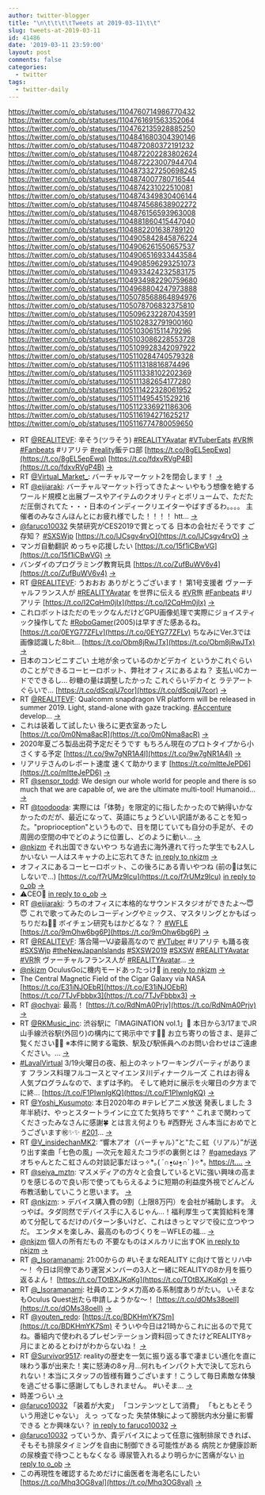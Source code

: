 ```yaml
---
author: twitter-blogger
title: "\n\t\t\t\tTweets at 2019-03-11\t\t"
slug: tweets-at-2019-03-11
id: 41486
date: '2019-03-11 23:59:00'
layout: post
comments: false
categories:
  - twitter
tags:
  - twitter-daily
---
```


https://twitter.com/o_ob/statuses/1104760714986770432 https://twitter.com/o_ob/statuses/1104761691563352064 https://twitter.com/o_ob/statuses/1104762135928885250 https://twitter.com/o_ob/statuses/1104841680304390146 https://twitter.com/o_ob/statuses/1104872080372191232 https://twitter.com/o_ob/statuses/1104872202283802624 https://twitter.com/o_ob/statuses/1104872223007944704 https://twitter.com/o_ob/statuses/1104873327250698245 https://twitter.com/o_ob/statuses/1104874007780716544 https://twitter.com/o_ob/statuses/1104874231022510081 https://twitter.com/o_ob/statuses/1104874349830406144 https://twitter.com/o_ob/statuses/1104874568638902272 https://twitter.com/o_ob/statuses/1104876156593963008 https://twitter.com/o_ob/statuses/1104881860415447040 https://twitter.com/o_ob/statuses/1104882201638789120 https://twitter.com/o_ob/statuses/1104905842845876224 https://twitter.com/o_ob/statuses/1104906261550657537 https://twitter.com/o_ob/statuses/1104906516933443584 https://twitter.com/o_ob/statuses/1104908596293251073 https://twitter.com/o_ob/statuses/1104933424232583175 https://twitter.com/o_ob/statuses/1104934982290759680 https://twitter.com/o_ob/statuses/1104968804247973888 https://twitter.com/o_ob/statuses/1105078568864894976 https://twitter.com/o_ob/statuses/1105078706832375810 https://twitter.com/o_ob/statuses/1105096232287043591 https://twitter.com/o_ob/statuses/1105102832791900160 https://twitter.com/o_ob/statuses/1105103061511479296 https://twitter.com/o_ob/statuses/1105103086228553728 https://twitter.com/o_ob/statuses/1105109928342097922 https://twitter.com/o_ob/statuses/1105110284740579328 https://twitter.com/o_ob/statuses/1105111318816874496 https://twitter.com/o_ob/statuses/1105111338102202369 https://twitter.com/o_ob/statuses/1105111382654177280 https://twitter.com/o_ob/statuses/1105111422328061952 https://twitter.com/o_ob/statuses/1105111495451529216 https://twitter.com/o_ob/statuses/1105112336921186306 https://twitter.com/o_ob/statuses/1105116194271625217 https://twitter.com/o_ob/statuses/1105116774780059650  

*   RT [@REALITEVF](https://twitter.com/REALITEVF): 辛そう(ツラそう) [#REALITYAvatar](https://twitter.com/search?q=%23REALITYAvatar&src=hash) [#VTuberEats](https://twitter.com/search?q=%23VTuberEats&src=hash) [#VR](https://twitter.com/search?q=%23VR&src=hash)旅 [#Fanbeats](https://twitter.com/search?q=%23Fanbeats&src=hash) #リアリテ [#reality](https://twitter.com/search?q=%23reality&src=hash)飯テロ部 [https://t.co/8gEL5epEwq](https://t.co/8gEL5epEwq) [https://t.co/fdxvRVgP4B](https://t.co/fdxvRVgP4B) [->](https://twitter.com/o_ob/statuses/1104760714986770432)
*   RT [@Virtual_Market_](https://twitter.com/Virtual_Market_): バーチャルマーケット2を閉会します！ [->](https://twitter.com/o_ob/statuses/1104761691563352064)
*   RT [@eijiaraki](https://twitter.com/eijiaraki): バーチャルマーケット行ってきたよ～ いやもう想像を絶するワールド規模と出展ブースやアイテムのクオリティとボリュームで、ただただ圧倒されてた・・・日本のインディークリエイターやばすぎるわ。。。。 主催者のみなさんほんとにお疲れ様でした！！！！ htt… [->](https://twitter.com/o_ob/statuses/1104762135928885250)
*   [@faruco10032](https://twitter.com/faruco10032) 失禁研究がCES2019で賞とってる 日本の会社だそうです ご存知？ [#SXSWjp](https://twitter.com/search?q=%23SXSWjp&src=hash) [https://t.co/lJCsgv4rvO](https://t.co/lJCsgv4rvO) [->](https://twitter.com/o_ob/statuses/1104841680304390146)
*   マンガ自動翻訳 めっちゃ応援したい [https://t.co/15f1iCBwVG](https://t.co/15f1iCBwVG) [->](https://twitter.com/o_ob/statuses/1104872080372191232)
*   バンダイのプログラミング教育玩具 [https://t.co/ZufBuWV6v4](https://t.co/ZufBuWV6v4) [->](https://twitter.com/o_ob/statuses/1104872202283802624)
*   RT [@REALITEVF](https://twitter.com/REALITEVF): うおおお ありがとうございます！ 第1号支援者 ヴァーチャルフランス人が [#REALITYAvatar](https://twitter.com/search?q=%23REALITYAvatar&src=hash) を世界に伝える [#VR](https://twitter.com/search?q=%23VR&src=hash)旅 [#Fanbeats](https://twitter.com/search?q=%23Fanbeats&src=hash) #リアリテ [https://t.co/I2CqHm0jIx](https://t.co/I2CqHm0jIx) [->](https://twitter.com/o_ob/statuses/1104872223007944704)
*   これロボットはただのモックなんだけどGPU画像処理で実際にジョイスティック操作してた [#RoboGamer](https://twitter.com/search?q=%23RoboGamer&src=hash)(2005)は早すぎた感あるね。 [https://t.co/0EYG77ZFLv](https://t.co/0EYG77ZFLv) ちなみにVer.3では画像認識した8bit… [https://t.co/Obm8jRwJTx](https://t.co/Obm8jRwJTx) [->](https://twitter.com/o_ob/statuses/1104873327250698245)
*   日本のコンビニすごい 土地が余っているのかどデカイ というかこれぐらいのことができるコーヒーロボット、弊社オフィスにあるよね？ 支払いICカードでできるし... 砂糖の量は調整したかった これぐらいデカイと ラテアートぐらいで… [https://t.co/dScqjU7cor](https://t.co/dScqjU7cor) [->](https://twitter.com/o_ob/statuses/1104874007780716544)
*   RT [@REALITEVF](https://twitter.com/REALITEVF): Qualcomm snapdragon VR platform will be released in summer 2019\. Light, stand-alone with gaze tracking. [#Accenture](https://twitter.com/search?q=%23Accenture&src=hash) develop… [->](https://twitter.com/o_ob/statuses/1104874231022510081)
*   これは装着して試したい 後ろに更衣室あったし [https://t.co/0m0Nma8acR](https://t.co/0m0Nma8acR) [->](https://twitter.com/o_ob/statuses/1104874349830406144)
*   2020年夏ごろ製品出荷予定だそうです もちろん現在のプロトタイプから小さくする予定 [https://t.co/9w7gNR1A4l](https://t.co/9w7gNR1A4l) [->](https://twitter.com/o_ob/statuses/1104874568638902272)
*   リアリテさんのレポート速度 速くて助かります [https://t.co/mItteJePD6](https://t.co/mItteJePD6) [->](https://twitter.com/o_ob/statuses/1104876156593963008)
*   RT [@sensor_todd](https://twitter.com/sensor_todd): We design our whole world for people and there is so much that we are capable of, we are the ultimate multi-tool! Humanoid… [->](https://twitter.com/o_ob/statuses/1104881860415447040)
*   RT [@toodooda](https://twitter.com/toodooda): 実際には「体勢」を限定的に指したかったので納得いかなかったのだが、最近になって、英語にちょうどいい訳語があることを知った。"proprioception"というもので、目を閉じていても自分の手足が、その周囲の空間の中でどのように位置し、どのように動い… [->](https://twitter.com/o_ob/statuses/1104882201638789120)
*   [@nkjzm](https://twitter.com/nkjzm) それ出国できないやつ ちな過去に海外連れて行った学生でも2人しかいない 一人はスキャナの上に忘れてきた [in reply to nkjzm](https://twitter.com/nkjzm/statuses/1104885203649028099) [->](https://twitter.com/o_ob/statuses/1104905842845876224)
*   オフィスにあるコーヒーロボット、この後ろにある青いやつね (前の🐆は気にしないで...) [https://t.co/f7rUMz9Icu](https://t.co/f7rUMz9Icu) [in reply to o_ob](https://twitter.com/o_ob/statuses/1104874007780716544) [->](https://twitter.com/o_ob/statuses/1104906261550657537)
*   ⚠️CEO🐆 [in reply to o_ob](https://twitter.com/o_ob/statuses/1104906261550657537) [->](https://twitter.com/o_ob/statuses/1104906516933443584)
*   RT [@eijiaraki](https://twitter.com/eijiaraki): うちのオフィスに本格的なサウンドスタジオができたよ〜😇😇 これで歌ってみたのレコーディングやミックス、マスタリングとかもばっちりだね🤘🤘 ボイチェン研究もはかどるな？？ [#WFLE](https://twitter.com/search?q=%23WFLE&src=hash) [https://t.co/9mOhw6bg6P](https://t.co/9mOhw6bg6P) [->](https://twitter.com/o_ob/statuses/1104908596293251073)
*   RT [@REALITEVF](https://twitter.com/REALITEVF): 落合陽一VJ姿最高なので [#VTuber](https://twitter.com/search?q=%23VTuber&src=hash) #リアリテ も踊る夜 [#SXSWjp](https://twitter.com/search?q=%23SXSWjp&src=hash) [#theNewJapanIslands](https://twitter.com/search?q=%23theNewJapanIslands&src=hash) [#SXSW2019](https://twitter.com/search?q=%23SXSW2019&src=hash) [#SXSW](https://twitter.com/search?q=%23SXSW&src=hash) [#REALITYAvatar](https://twitter.com/search?q=%23REALITYAvatar&src=hash) [#VR](https://twitter.com/search?q=%23VR&src=hash)旅 ヴァーチャルフランス人が [#REALITYAvatar](https://twitter.com/search?q=%23REALITYAvatar&src=hash)… [->](https://twitter.com/o_ob/statuses/1104933424232583175)
*   [@nkjzm](https://twitter.com/nkjzm) OculusGoに機内モードあったっけ🤭 [in reply to nkjzm](https://twitter.com/nkjzm/statuses/1104650278047965185) [->](https://twitter.com/o_ob/statuses/1104934982290759680)
*   The Central Magnetic Field of the Cigar Galaxy via NASA [https://t.co/E31iNJOEbR](https://t.co/E31iNJOEbR) [https://t.co/7TJvFbbbx3](https://t.co/7TJvFbbbx3) [->](https://twitter.com/o_ob/statuses/1104968804247973888)
*   RT [@ochyai](https://twitter.com/ochyai): 最高！ [https://t.co/RdNmA0Prjv](https://t.co/RdNmA0Prjv) [->](https://twitter.com/o_ob/statuses/1105078568864894976)
*   RT [@RKMusic_inc](https://twitter.com/RKMusic_inc): 渋谷駅に「IMAGINATION vol.1」🚉 本日から3/17までJR山手線渋谷駅(外回り)の構内にて掲示中です🙆‍♂️ お立ち寄りの皆さま、是非ご覧ください🙆‍♀️ ※本件に関する電鉄、駅及び駅係員へのお問い合わせはご遠慮ください。… [->](https://twitter.com/o_ob/statuses/1105078706832375810)
*   [#LavalVirtual](https://twitter.com/search?q=%23LavalVirtual&src=hash) 3/19火曜日の夜、船上のネットワーキングパーティがあります フランス料理フルコースとマイエンヌ川ディナークルーズ これはお得＆人気プログラムなので、まずは予約。 そして絶対に展示を火曜日の夕方までに終… [https://t.co/F1PIwnlgKQ](https://t.co/F1PIwnlgKQ) [->](https://twitter.com/o_ob/statuses/1105096232287043591)
*   RT [@Yoshi_Kusumoto](https://twitter.com/Yoshi_Kusumoto): 本日2020年の #テレビアニメ放送 発表しました 3年半続け、やっとスタートラインに立てた気持ちです^ ^ これまで関わってくださったみなさんに感謝🍀 とは言え何よりも #西野光 さん本当におめでとうございます㊗️✨✨ [#201](https://twitter.com/search?q=%23201&src=hash)… [->](https://twitter.com/o_ob/statuses/1105102832791900160)
*   RT [@V_insidechanMK2](https://twitter.com/V_insidechanMK2): “響木アオ（バーチャル）”と“たこ虹（リアル）”が送り出す楽曲「七色の風」―次元を超えたコラボの裏側とは？ [#gamedays](https://twitter.com/search?q=%23gamedays&src=hash) アオちゃんとたこ虹さんの対談記事だほっ✧︎*｡( ´∩︎•͈ω•͈∩︎` )✧︎*｡ [https://t.…](https://t.…) [->](https://twitter.com/o_ob/statuses/1105103061511479296)
*   RT [@seiya_mztn](https://twitter.com/seiya_mztn): マスメディアの方々と会食しているとVに強い興味の高まりを感じるので良い形で使ってもらえるように短期の利益度外視でどんどん布教活動していこうと思います。 [->](https://twitter.com/o_ob/statuses/1105103086228553728)
*   RT [@nkjzm](https://twitter.com/nkjzm): > デバイス購入費の9割（上限8万円）を会社が補助します。 えっやば。タダ同然でデバイス手に入るじゃん…！福利厚生って実質給料を薄めて分配してるだけのパターン多いけど、これはきっとマジで役に立つやつだ。 エンタメを楽しみ、最高のものづくりを－WFLEの福… [->](https://twitter.com/o_ob/statuses/1105109928342097922)
*   [@nkjzm](https://twitter.com/nkjzm) 個人の所有だもの 不要なものはメルカリに出すOK [in reply to nkjzm](https://twitter.com/nkjzm/statuses/1105025135784808448) [->](https://twitter.com/o_ob/statuses/1105110284740579328)
*   RT [@_Isoramanami](https://twitter.com/_Isoramanami): 21:00からの #いそまなREALITY に向けて皆とリハ中～！ 今日は同僚であり運営メンバーの3人と一緒にREALITYの8か月を振り返るよん！ [https://t.co/TOtBXJKqKg](https://t.co/TOtBXJKqKg) [->](https://twitter.com/o_ob/statuses/1105111318816874496)
*   RT [@_Isoramanami](https://twitter.com/_Isoramanami): 社員のエンタメ力高める系制度ありがたい。 いそまなもOculus Quest出たら申請しようかな～！ [https://t.co/dOMs38oelI](https://t.co/dOMs38oelI) [->](https://twitter.com/o_ob/statuses/1105111338102202369)
*   RT [@youten_redo](https://twitter.com/youten_redo): [https://t.co/BDKHmYK7Sm](https://t.co/BDKHmYK7Sm) そういや今日は21時からこれに出るので見てね。番組内で使われるプレゼンテーション資料回ってきたけどREALITY8ヶ月にまとめるとわけがわからないね！ [->](https://twitter.com/o_ob/statuses/1105111382654177280)
*   RT [@Survivor9517](https://twitter.com/Survivor9517): realityの歴史を一気に振り返る事で凄まじい進化を直に味わう事が出来た！実に怒涛の8ヶ月…何れもインパクト大で決して忘れられない！本当にスタッフの皆様有難うございます！こうして毎日素敵な体験を過ごせる事に感謝してもしきれません。 #いそま… [->](https://twitter.com/o_ob/statuses/1105111422328061952)
*   時差つらい [->](https://twitter.com/o_ob/statuses/1105111495451529216)
*   [@faruco10032](https://twitter.com/faruco10032) 「装着が大変」 「コンテンツとして消費」 「もともとそういう用途じゃない」 えっ ってなった 失禁体験によって膀胱内水分量に影響できる とか興味ない？ [in reply to faruco10032](https://twitter.com/faruco10032/statuses/1104924039103934464) [->](https://twitter.com/o_ob/statuses/1105112336921186306)
*   [@faruco10032](https://twitter.com/faruco10032) っていうか、貴デバイスによって任意に強制排尿できれば、 そもそも排尿タイミングを自由に制御できる可能性がある 病院とか健康診断の尿検査で待つこともなくなる 導尿管入れるより明らかに苦痛がない [in reply to o_ob](https://twitter.com/o_ob/statuses/1105112336921186306) [->](https://twitter.com/o_ob/statuses/1105116194271625217)
*   この再現性を確認するためだけに歯医者を海老名にしたい [https://t.co/Mhq3OG8vaI](https://t.co/Mhq3OG8vaI) [->](https://twitter.com/o_ob/statuses/1105116774780059650)